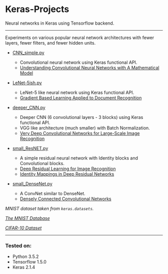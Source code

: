 # Keras-Projects
Neural networks in Keras using Tensorflow backend.
____

Experiments on various popular neural network architectures with fewer layers, fewer filters, and fewer hidden units.


* [CNN_simple.py](https://github.com/kredy/Keras-Projects/blob/master/CNN_simple.py)

  * Convolutional neural network using Keras functional API.
  * [Understanding Convolutional Neural Networks with A Mathematical Model](https://arxiv.org/abs/1609.04112v2)

* [LeNet-5ish.py](https://github.com/kredy/Keras-Projects/blob/master/LeNet-5ish.py)

  * LeNet-5 like neural network using Keras functional API.
  * [Gradient Based Learning Applied to Document Recognition](http://yann.lecun.com/exdb/publis/pdf/lecun-98.pdf)

* [deeper_CNN.py](https://github.com/kredy/Keras-Projects/blob/master/deeper_CNN.py)

  * Deeper CNN (6 convolutional layers - 3 blocks) using Keras functional API.
  * VGG like architecture (much smaller) with Batch Normalization.
  * [Very Deep Convolutional Networks for Large-Scale Image Recognition](https://arxiv.org/abs/1409.1556)

* [small_ResNET.py](https://github.com/kredy/Keras-Projects/blob/master/small_ResNET.py)

  * A simple residual neural network with Identity blocks and Convolutional blocks.
  * [Deep Residual Learning for Image Recognition](https://arxiv.org/abs/1512.03385)
  * [Identity Mappings in Deep Residual Networks](https://arxiv.org/abs/1603.05027)
  
* [small_DenseNet.py](https://github.com/kredy/Keras-Projects/blob/master/small_DenseNet.py)
  
  * A ConvNet similar to DenseNet. 
  * [Densely Connected Convolutional Networks](https://arxiv.org/abs/1608.06993)
  
*MNIST dataset taken from `keras.datasets`.*

*[The MNIST Database](http://yann.lecun.com/exdb/mnist/)*

*[CIFAR-10 Dataset](https://www.cs.toronto.edu/~kriz/cifar.html)*
___

### Tested on:

- Python 3.5.2
- Tensorflow 1.5.0
- Keras 2.1.4
